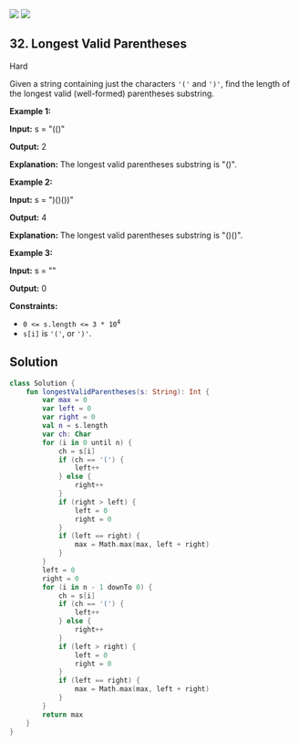 [![](https://img.shields.io/github/stars/javadev/LeetCode-in-Kotlin?label=Stars&style=flat-square)](https://github.com/javadev/LeetCode-in-Kotlin)
[![](https://img.shields.io/github/forks/javadev/LeetCode-in-Kotlin?label=Fork%20me%20on%20GitHub%20&style=flat-square)](https://github.com/javadev/LeetCode-in-Kotlin/fork)

## 32\. Longest Valid Parentheses

Hard

Given a string containing just the characters `'('` and `')'`, find the length of the longest valid (well-formed) parentheses substring.

**Example 1:**

**Input:** s = "(()"

**Output:** 2

**Explanation:** The longest valid parentheses substring is "()".

**Example 2:**

**Input:** s = ")()())"

**Output:** 4

**Explanation:** The longest valid parentheses substring is "()()".

**Example 3:**

**Input:** s = ""

**Output:** 0

**Constraints:**

*   <code>0 <= s.length <= 3 * 10<sup>4</sup></code>
*   `s[i]` is `'('`, or `')'`.

## Solution

```kotlin
class Solution {
    fun longestValidParentheses(s: String): Int {
        var max = 0
        var left = 0
        var right = 0
        val n = s.length
        var ch: Char
        for (i in 0 until n) {
            ch = s[i]
            if (ch == '(') {
                left++
            } else {
                right++
            }
            if (right > left) {
                left = 0
                right = 0
            }
            if (left == right) {
                max = Math.max(max, left + right)
            }
        }
        left = 0
        right = 0
        for (i in n - 1 downTo 0) {
            ch = s[i]
            if (ch == '(') {
                left++
            } else {
                right++
            }
            if (left > right) {
                left = 0
                right = 0
            }
            if (left == right) {
                max = Math.max(max, left + right)
            }
        }
        return max
    }
}
```